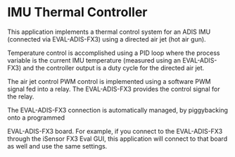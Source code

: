 # IMU Thermal Controller

This application implements a thermal control system for an ADIS IMU (connected via EVAL-ADIS-FX3) using a directed air jet (hot air gun).

Temperature control is accomplished using a PID loop where the process variable is the current IMU temperature (measured using an EVAL-ADIS-FX3) and the controller output is a duty cycle for the directed air jet.

The air jet control PWM control is implemented using a software PWM signal fed into a relay. The EVAL-ADIS-FX3 provides the control signal for the relay.

The EVAL-ADIS-FX3 connection is automatically managed, by piggybacking onto a programmed

EVAL-ADIS-FX3 board. For example, if you connect to the EVAL-ADIS-FX3 through the iSensor FX3 Eval GUI, this application will connect to that board as well and use the same settings.

